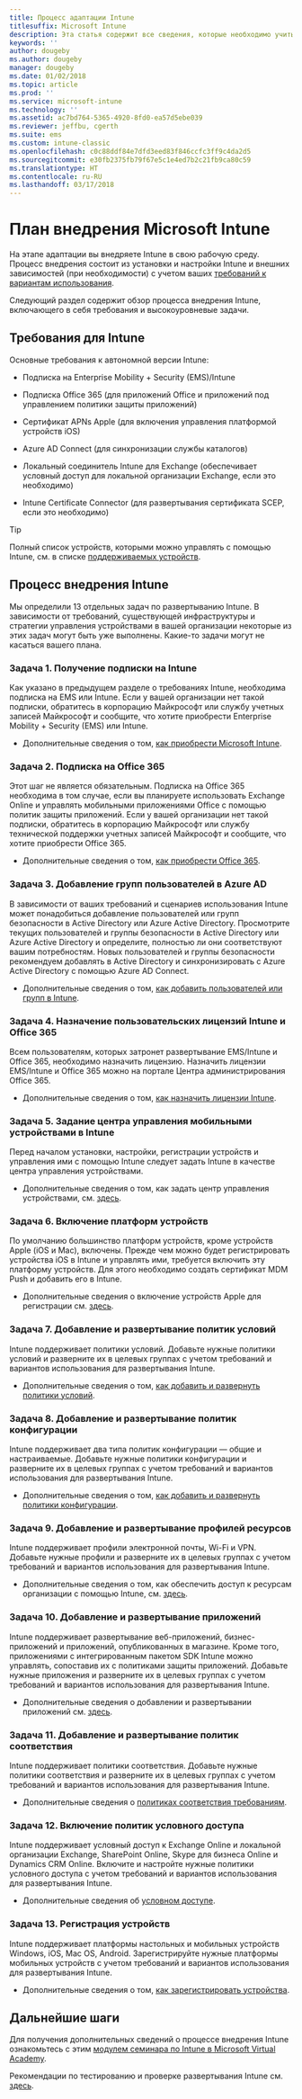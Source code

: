 ```yaml
---
title: Процесс адаптации Intune
titlesuffix: Microsoft Intune
description: Эта статья содержит все сведения, которые необходимо учитывать при адаптации чисто облачного решения Microsoft Intune в своей среде.
keywords: ''
author: dougeby
ms.author: dougeby
manager: dougeby
ms.date: 01/02/2018
ms.topic: article
ms.prod: ''
ms.service: microsoft-intune
ms.technology: ''
ms.assetid: ac7bd764-5365-4920-8fd0-ea57d5ebe039
ms.reviewer: jeffbu, cgerth
ms.suite: ems
ms.custom: intune-classic
ms.openlocfilehash: c0c88ddf84e7dfd3eed83f846ccfc3ff9c4da2d5
ms.sourcegitcommit: e30fb2375fb79f67e5c1e4ed7b2c21fb9ca80c59
ms.translationtype: HT
ms.contentlocale: ru-RU
ms.lasthandoff: 03/17/2018
---
```

# <a name="implement-your-microsoft-intune-plan"></a>План внедрения Microsoft Intune

На этапе адаптации вы внедряете Intune в свою рабочую среду. Процесс внедрения состоит из установки и настройки Intune и внешних зависимостей (при необходимости) с учетом ваших [требований к вариантам использования](planning-guide-requirements.md).

Следующий раздел содержит обзор процесса внедрения Intune, включающего в себя требования и высокоуровневые задачи.

## <a name="intune-requirements"></a>Требования для Intune

Основные требования к автономной версии Intune:

-   Подписка на Enterprise Mobility + Security (EMS)/Intune

-   Подписка Office 365 (для приложений Office и приложений под управлением политики защиты приложений)

-   Сертификат APNs Apple (для включения управления платформой устройств iOS)

-   Azure AD Connect (для синхронизации службы каталогов)

-   Локальный соединитель Intune для Exchange (обеспечивает условный доступ для локальной организации Exchange, если это необходимо)

-   Intune Certificate Connector (для развертывания сертификата SCEP, если это необходимо)

>[!TIP]
> Полный список устройств, которыми можно управлять с помощью Intune, см. в списке [поддерживаемых устройств](supported-devices-browsers.md).

## <a name="intune-implementation-process"></a>Процесс внедрения Intune

Мы определили 13 отдельных задач по развертыванию Intune. В зависимости от требований, существующей инфраструктуры и стратегии управления устройствами в вашей организации некоторые из этих задач могут быть уже выполнены. Какие-то задачи могут не касаться вашего плана.

### <a name="task-1-get-an-intune-subscription"></a>Задача 1. Получение подписки на Intune

Как указано в предыдущем разделе о требованиях Intune, необходима подписка на EMS или Intune. Если у вашей организации нет такой подписки, обратитесь в корпорацию Майкрософт или службу учетных записей Майкрософт и сообщите, что хотите приобрести Enterprise Mobility + Security (EMS) или Intune.

-   Дополнительные сведения о том, [как приобрести Microsoft Intune](https://www.microsoft.com/cloud-platform/microsoft-intune-pricing).

### <a name="task-2-add-office-365-subscription"></a>Задача 2. Подписка на Office 365

Этот шаг не является обязательным. Подписка на Office 365 необходима в том случае, если вы планируете использовать Exchange Online и управлять мобильными приложениями Office с помощью политик защиты приложений. Если у вашей организации нет такой подписки, обратитесь в корпорацию Майкрософт или службу технической поддержки учетных записей Майкрософт и сообщите, что хотите приобрести Office 365.

-   Дополнительные сведения о том, [как приобрести Office 365](https://products.office.com/business/compare-office-365-for-business-plans).

### <a name="task-3-add-users-groups-in-azure-ad"></a>Задача 3. Добавление групп пользователей в Azure AD

В зависимости от ваших требований и сценариев использования Intune может понадобиться добавление пользователей или групп безопасности в Active Directory или Azure Active Directory. Просмотрите текущих пользователей и группы безопасности в Active Directory или Azure Active Directory и определите, полностью ли они соответствуют вашим потребностям. Новых пользователей и группы безопасности рекомендуем добавлять в Active Directory и синхронизировать с Azure Active Directory с помощью Azure AD Connect.


-   Дополнительные сведения о том, [как добавить пользователей или групп в Intune](users-permissions-add.md).
<!---why not send them to the AAD connect topic? Question out to Andre: https://docs.microsoft.com/en-us/azure/active-directory/connect/active-directory-aadconnect--->



### <a name="task-4-assign-intune-and-office-365-user-licenses"></a>Задача 4. Назначение пользовательских лицензий Intune и Office 365

Всем пользователям, которых затронет развертывание EMS/Intune и Office 365, необходимо назначить лицензию. Назначить лицензии EMS/Intune и Office 365 можно на портале Центра администрирования Office 365.

-   Дополнительные сведения о том, [как назначить лицензии Intune](licenses-assign.md).

### <a name="task-5-set-mobile-device-management-authority-to-intune"></a>Задача 5. Задание центра управления мобильными устройствами в Intune

Перед началом установки, настройки, регистрации устройств и управления ими с помощью Intune следует задать Intune в качестве центра управления устройствами.

-   Дополнительные сведения о том, как задать центр управления устройствами, см. [здесь](mdm-authority-set.md).

### <a name="task-6-enable-device-platforms"></a>Задача 6. Включение платформ устройств

По умолчанию большинство платформ устройств, кроме устройств Apple (iOS и Mac), включены. Прежде чем можно будет регистрировать устройства iOS в Intune и управлять ими, требуется включить эту платформу устройств. Для этого необходимо создать сертификат MDM Push и добавить его в Intune.

-   Дополнительные сведения о включение устройств Apple для регистрации см. [здесь](apple-mdm-push-certificate-get.md).

### <a name="task-7-add-and-deploy-terms-and-conditions-policies"></a>Задача 7. Добавление и развертывание политик условий

Intune поддерживает политики условий. Добавьте нужные политики условий и разверните их в целевых группах с учетом требований и вариантов использования для развертывания Intune.

-   Дополнительные сведения о том, [как добавить и развернуть политики условий](terms-and-conditions-create.md).

### <a name="task-8-add-and-deploy-configuration-policies"></a>Задача 8. Добавление и развертывание политик конфигурации

Intune поддерживает два типа политик конфигурации — общие и настраиваемые. Добавьте нужные политики конфигурации и разверните их в целевых группах с учетом требований и вариантов использования для развертывания Intune.

-   Дополнительные сведения о том, [как добавить и развернуть политики конфигурации](device-profiles.md).

### <a name="task-9-add-and-deploy-resource-profiles"></a>Задача 9. Добавление и развертывание профилей ресурсов

Intune поддерживает профили электронной почты, Wi-Fi и VPN. Добавьте нужные профили и разверните их в целевых группах с учетом требований и вариантов использования для развертывания Intune.

-   Дополнительные сведения о том, как обеспечить доступ к ресурсам организации с помощью Intune, см. [здесь](device-profiles.md).

### <a name="task-10-add-and-deploy-apps"></a>Задача 10. Добавление и развертывание приложений

Intune поддерживает развертывание веб-приложений, бизнес-приложений и приложений, опубликованных в магазине. Кроме того, приложениями с интегрированным пакетом SDK Intune можно управлять, сопоставив их с политиками защиты приложений. Добавьте нужные приложения и разверните их в целевых группах с учетом требований и вариантов использования для развертывания Intune.

-   Дополнительные сведения о добавлении и развертывании приложений см. [здесь](app-management.md).

### <a name="task-11-add-and-deploy-compliance-policies"></a>Задача 11. Добавление и развертывание политик соответствия

Intune поддерживает политики соответствия. Добавьте нужные политики соответствия и разверните их в целевых группах с учетом требований и вариантов использования для развертывания Intune.

-   Дополнительные сведения о [политиках соответствия требованиям](device-compliance.md).

### <a name="task-12-enable-conditional-access-policies"></a>Задача 12. Включение политик условного доступа

Intune поддерживает условный доступ к Exchange Online и локальной организации Exchange, SharePoint Online, Skype для бизнеса Online и Dynamics CRM Online. Включите и настройте нужные политики условного доступа с учетом требований и вариантов использования для развертывания Intune.

-   Дополнительные сведения об [условном доступе](conditional-access.md).

### <a name="task-13-enroll-devices"></a>Задача 13. Регистрация устройств

Intune поддерживает платформы настольных и мобильных устройств Windows, iOS, Mac OS, Android. Зарегистрируйте нужные платформы мобильных устройств с учетом требований и вариантов использования для развертывания Intune.

-   Дополнительные сведения о том, [как зарегистрировать устройства](device-enrollment.md).


## <a name="next-steps"></a>Дальнейшие шаги

Для получения дополнительных сведений о процессе внедрения Intune ознакомьтесь с этим [модулем семинара по Intune в Microsoft Virtual Academy](https://mva.microsoft.com/en-US/training-courses/deploying-microsoft-enterprise-mobility-suite-16408).


Рекомендации по тестированию и проверке развертывания Intune см. [здесь](planning-guide-test-validation.md).
